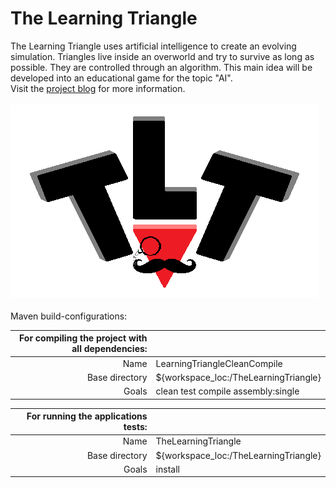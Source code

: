 # The Learning Triangle
The Learning Triangle uses artificial intelligence to create an evolving simulation.
Triangles live inside an overworld and try to survive as long as possible. They are controlled through an algorithm.
This main idea will be developed into an educational game for the topic "AI".
<br />
Visit the [project blog](https://thelearningtriangle.blogspot.de/) for more information.
<br />
<br />
![logo](https://github.com/KingMus/thelearningtriangle/blob/master/TheLearningTriangle/Images/Logos/TLT_Logo_Full.png)
<br />
<br />
Maven build-configurations:<br />

| For compiling the project with all dependencies: | |
| ------: | :------ |
| Name | LearningTriangleCleanCompile |
| Base directory | ${workspace_loc:/TheLearningTriangle} |
| Goals | clean test compile assembly:single |

| For running the applications tests: | |
| ------: | :------ |
| Name | TheLearningTriangle |
| Base directory | ${workspace_loc:/TheLearningTriangle} |
| Goals | install |
